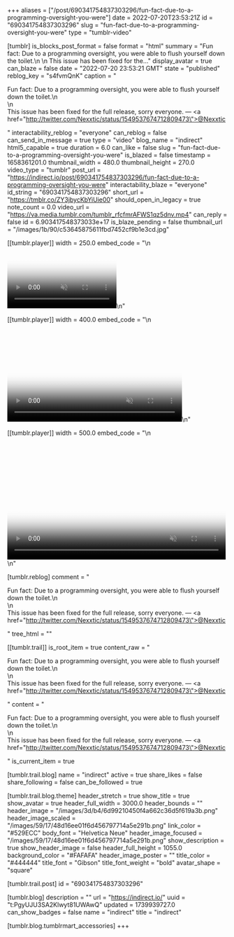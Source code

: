 +++
aliases = ["/post/690341754837303296/fun-fact-due-to-a-programming-oversight-you-were"]
date = 2022-07-20T23:53:21Z
id = "690341754837303296"
slug = "fun-fact-due-to-a-programming-oversight-you-were"
type = "tumblr-video"

[tumblr]
is_blocks_post_format = false
format = "html"
summary = "Fun fact: Due to a programming oversight, you were able to flush yourself down the toilet.\n \n This issue has been fixed for the..."
display_avatar = true
can_blaze = false
date = "2022-07-20 23:53:21 GMT"
state = "published"
reblog_key = "s4fvmQnK"
caption = "<p>Fun fact: Due to a programming oversight, you were able to flush yourself down the toilet.\n<br/>\n<br/>This issue has been fixed for the full release, sorry everyone. — <a href=\"http://twitter.com/Nexxtic/status/1549537674712809473\">@Nexxtic</a></p>"
interactability_reblog = "everyone"
can_reblog = false
can_send_in_message = true
type = "video"
blog_name = "indirect"
html5_capable = true
duration = 6.0
can_like = false
slug = "fun-fact-due-to-a-programming-oversight-you-were"
is_blazed = false
timestamp = 1658361201.0
thumbnail_width = 480.0
thumbnail_height = 270.0
video_type = "tumblr"
post_url = "https://indirect.io/post/690341754837303296/fun-fact-due-to-a-programming-oversight-you-were"
interactability_blaze = "everyone"
id_string = "690341754837303296"
short_url = "https://tmblr.co/ZY3jbycKbYiUie00"
should_open_in_legacy = true
note_count = 0.0
video_url = "https://va.media.tumblr.com/tumblr_rfcfmrAFWS1qz5dnv.mp4"
can_reply = false
id = 6.903417548373033e+17
is_blaze_pending = false
thumbnail_url = "/images/1b/90/c53645875611fbd7452cf9b1e3cd.jpg"

[[tumblr.player]]
width = 250.0
embed_code = "\n<video  id='embed-67b575927433b190059549' class='crt-video crt-skin-default' width='250' height='141' poster='/images/2d/5a/0b276f928b651a513d3b21496753.jpg' preload='none' muted data-crt-video data-crt-options='{\"autoheight\":null,\"duration\":6,\"hdUrl\":false,\"filmstrip\":{\"url\":\"/images/de/2c/04231c812c5baa8403592a0aa29c.jpg\",\"width\":\"200\",\"height\":\"112\"}}' crossOrigin='anonymous' controls>\n    <source src=\"https://va.media.tumblr.com/tumblr_rfcfmrAFWS1qz5dnv.mp4\" type=\"video/mp4\">\n</video>\n"

[[tumblr.player]]
width = 400.0
embed_code = "\n<video  id='embed-67b575927433b190059549' class='crt-video crt-skin-default' width='400' height='225' poster='/images/2d/5a/0b276f928b651a513d3b21496753.jpg' preload='none' muted data-crt-video data-crt-options='{\"autoheight\":null,\"duration\":6,\"hdUrl\":false,\"filmstrip\":{\"url\":\"/images/de/2c/04231c812c5baa8403592a0aa29c.jpg\",\"width\":\"200\",\"height\":\"112\"}}' crossOrigin='anonymous' controls>\n    <source src=\"https://va.media.tumblr.com/tumblr_rfcfmrAFWS1qz5dnv.mp4\" type=\"video/mp4\">\n</video>\n"

[[tumblr.player]]
width = 500.0
embed_code = "\n<video  id='embed-67b575927433b190059549' class='crt-video crt-skin-default' width='500' height='281' poster='/images/2d/5a/0b276f928b651a513d3b21496753.jpg' preload='none' muted data-crt-video data-crt-options='{\"autoheight\":null,\"duration\":6,\"hdUrl\":false,\"filmstrip\":{\"url\":\"/images/de/2c/04231c812c5baa8403592a0aa29c.jpg\",\"width\":\"200\",\"height\":\"112\"}}' crossOrigin='anonymous' controls>\n    <source src=\"https://va.media.tumblr.com/tumblr_rfcfmrAFWS1qz5dnv.mp4\" type=\"video/mp4\">\n</video>\n"

[tumblr.reblog]
comment = "<p>Fun fact: Due to a programming oversight, you were able to flush yourself down the toilet.\n<br>\n<br>This issue has been fixed for the full release, sorry everyone. — <a href=\"http://twitter.com/Nexxtic/status/1549537674712809473\">@Nexxtic</a></p>"
tree_html = ""

[[tumblr.trail]]
is_root_item = true
content_raw = "<p>Fun fact: Due to a programming oversight, you were able to flush yourself down the toilet.\n<br>\n<br>This issue has been fixed for the full release, sorry everyone. — <a href=\"http://twitter.com/Nexxtic/status/1549537674712809473\">@Nexxtic</a></p>"
content = "<p>Fun fact: Due to a programming oversight, you were able to flush yourself down the toilet.\n<br />\n<br />This issue has been fixed for the full release, sorry everyone. &mdash; <a href=\"http://twitter.com/Nexxtic/status/1549537674712809473\">@Nexxtic</a></p>"
is_current_item = true

[tumblr.trail.blog]
name = "indirect"
active = true
share_likes = false
share_following = false
can_be_followed = true

[tumblr.trail.blog.theme]
header_stretch = true
show_title = true
show_avatar = true
header_full_width = 3000.0
header_bounds = ""
header_image = "/images/3d/b4/6d99210450f4a662c36d5f619a3b.png"
header_image_scaled = "/images/59/17/48d16ee01f6d456797714a5e291b.png"
link_color = "#529ECC"
body_font = "Helvetica Neue"
header_image_focused = "/images/59/17/48d16ee01f6d456797714a5e291b.png"
show_description = true
show_header_image = false
header_full_height = 1055.0
background_color = "#FAFAFA"
header_image_poster = ""
title_color = "#444444"
title_font = "Gibson"
title_font_weight = "bold"
avatar_shape = "square"

[tumblr.trail.post]
id = "690341754837303296"

[tumblr.blog]
description = ""
url = "https://indirect.io/"
uuid = "t:PgyUJU3SA2Klwyt81UWAwQ"
updated = 1739939727.0
can_show_badges = false
name = "indirect"
title = "indirect"

[tumblr.blog.tumblrmart_accessories]
+++
